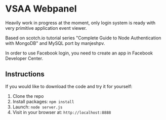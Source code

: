 # VSAA Webpanel

Heavily work in progress at the moment, only login system is ready with very primitive application event viewer.

Based on scotch.io tutorial series "Complete Guide to Node Authentication with MongoDB" and MySQL port by manjeshpv.

In order to use Facebook login, you need to create an app in Facebook Developer Center.

## Instructions

If you would like to download the code and try it for yourself:

1. Clone the repo
2. Install packages: `npm install`
3. Launch: `node server.js`
4. Visit in your browser at: `http://localhost:8888`



